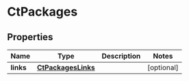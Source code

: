 
# CtPackages

## Properties
| Name | Type | Description | Notes |
| ------------ | ------------- | ------------- | ------------- |
| **links** | [**CtPackagesLinks**](CtPackagesLinks.md) |  |  [optional] |



